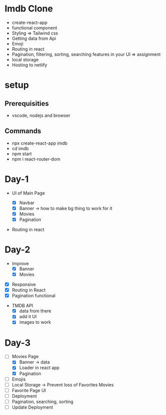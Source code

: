# Imdb Clone

-  create-react-app
-  functional component
-  Styling => Tailwind css
-  Getting data from Api
-  Emoji
-  Routing in react
-  Pagination, filtering, sorting, searching features in your UI => assignment
-  local storage
-  Hosting to netlify

# setup

## Prerequisities

-  vscode, nodejs and browser

## Commands

-  npx create-react-app imdb
-  cd imdb
-  npm start
-  npm i react-router-dom

# Day-1

-  UI of Main Page

   -  [x] Navbar
   -  [x] Banner -> how to make bg thing to work for it
   -  [x] Movies
   -  [x] Pagination

-  Routing in react

# Day-2

-  Improve
   -  [x] Banner
   -  [x] Movies
-  [x] Responsive
-  [x] Routing in React
-  [x] Pagination functional
-  TMDB API
   -  [x] data from there
   -  [x] add it UI
   -  [x] images to work

# Day-3

- [ ] Movies Page
  - [x] Banner -> data
  - [x] Loader in react app
  - [x] Pagination
- [ ] Emojis
- [ ] Local Storage -> Prevent loss of Favorites Movies
- [ ] Favorite Page UI
- [ ] Deployment
- [ ] Pagination, searching, sorting
- [ ] Update Deployment
